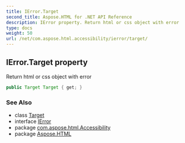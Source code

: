 ```yaml
---
title: IError.Target
second_title: Aspose.HTML for .NET API Reference
description: IError property. Return html or css object with error
type: docs
weight: 50
url: /net/com.aspose.html.accessibility/ierror/target/
---
```

## IError.Target property

Return html or css object with error

```java
public Target Target { get; }
```

### See Also

* class [Target](../../target/)
* interface [IError](../)
* package [com.aspose.html.Accessibility](../../../com.aspose.html.accessibility/)
* package [Aspose.HTML](../../../)

